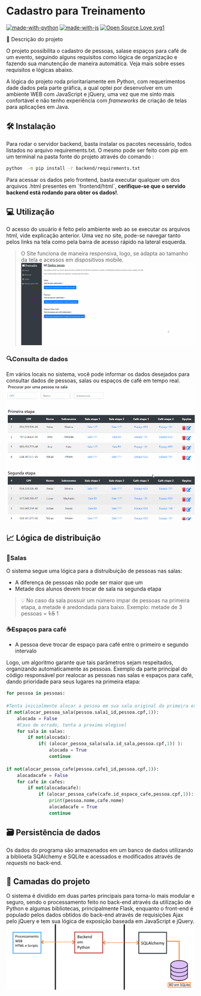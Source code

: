 # Cadastro para Treinamento
[![made-with-python](https://img.shields.io/badge/Made%20with-Python-1f425f.svg)](https://www.python.org/)
[![made-with-js](https://img.shields.io/badge/Made%20with-JavaScript-1f425f.svg)](https://www.javascript.com/)
[![Open Source Love svg1](https://badges.frapsoft.com/os/v1/open-source.svg?v=103)](https://github.com/ellerbrock/open-source-badges/) 

📜 Descrição do projeto

O projeto possibilita o cadastro de pessoas, salase espaços para café de um evento, seguindo alguns requisitos como lógica de organização e fazendo sua manutenção de maneira automática. Veja mais sobre esses requisitos e lógicas abaixo.

A lógica do projeto roda prioritariamente em Python, com requerimentos dade dados pela parte gráfica, a qual optei por desenvolver em um ambiente WEB com JavaScript e jQuery, uma vez que me sinto mais confortável e não tenho experiência com *frameworks* de criação de telas para aplicações em Java.

## 🛠 Instalação
  
Para rodar o servidor backend, basta instalar os pacotes necessário, todos listados no arquivo requirements.txt.
O mesmo pode ser feito com pip em um terminal na pasta fonte do projeto através do comando :

```sh
python  -m pip install -r backend/requirements.txt
```

Para acessar os dados pelo frontend, basta executar qualquer um dos arquivos .html presentes em ˋfrontend/htmlˋ, **cerifique-se que o servido backend está rodando para obter os dados!**.

## 💻 Utilização
O acesso do usuário é feito pelo ambiente web ao se executar os arquivos html, vide explicação anterior.
Uma vez no site, pode-se navegar tanto pelos links na tela como pela barra de acesso rápido na lateral esquerda.

> O Site funciona de maneira responsiva, logo, se adapta ao tamanho da tela e acessos em dispositivos mobile.
![Responsivo](imgs/respons.gif)

### 🔍Consulta de dados
Em vários locais no sistema, você pode informar os dados desejados para consultar dados de pessoas, salas ou espaços de café em tempo real.
![Responsivo](imgs/search.gif)

## 📈 Lógica de distribuição


### 🚪Salas
O sistema segue uma lógica para a distruibuição de pessoas nas salas:
  * A diferença de pessoas não pode ser maior que um
  * Metade dos alunos devem trocar de sala na segunda etapa
  > 💡 No caso da sala possuir um número impar de pessoas na primeira etapa, a metade é aredondada para baixo. Exemplo: metade de 3 pessoas = ~~1.5~~ 1
  
### ☕Espaços para café
  * A pessoa deve trocar de espaço para café entre o primeiro e segundo intervalo
  
Logo, um algoritmo garante que tais parâmetros sejam respeitados, organizando automaticamente as pessoas. 
Exemplo da parte principal do código responsável por realocar as pessoas nas salas e espaços para café, dando prioridade para seus lugares na primeira etapa:
~~~python
for pessoa in pessoas:
        
#Tenta inicialmente alocar a pessoa em sua sala original da primeira etapa
if not(alocar_pessoa_sala(pessoa.sala1_id,pessoa.cpf,1)):
    alocada = False
    #Caso de errado, tenta a proxima elegivel
    for sala in salas:
        if not(alocada):
            if( (alocar_pessoa_sala(sala.id_sala,pessoa.cpf,1)) ):
                alocada = True
                continue

if not(alocar_pessoa_cafe(pessoa.cafe1_id,pessoa.cpf,1)):
    alocadacafe = False
    for cafe in cafes:
        if not(alocadacafe):
            if (alocar_pessoa_cafe(cafe.id_espaco_cafe,pessoa.cpf,1)):
                print(pessoa.nome,cafe.nome)
                alocadacafe = True
                continue

~~~


## 🗃 Persistência de dados

Os dados do programa são armazenados em um banco de dados utilizando a biblioeta SQAlchemy e SQLite e acessados e modificados através de *requests* no back-end.


## 🧅 Camadas do projeto

O sistema é dividido em duas partes principais para torna-lo mais modular e seguro, sendo o processamento feito no back-end através da utilização de Python e algumas bibliotecas, principalmente Flask, enquanto o front-end é populado pelos dados obtidos do back-end através de requisições Ajax pelo jQuery e tem sua lógica de exposição baseada em JavaScript e jQuery.
![Camadas](imgs/estructcamadas.png)




